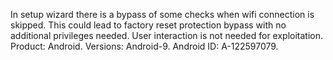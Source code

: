 In setup wizard there is a bypass of some checks when wifi connection is skipped. This could lead to factory reset protection bypass with no additional privileges needed. User interaction is not needed for exploitation. Product: Android. Versions: Android-9. Android ID: A-122597079.